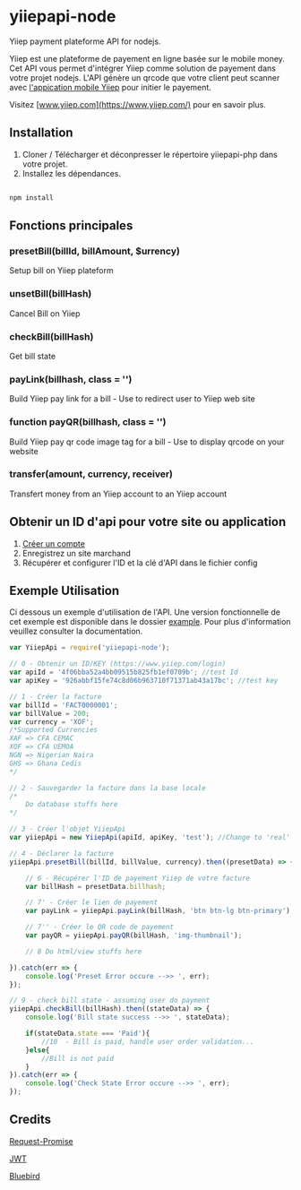 # yiiepapi-node
Yiiep payment plateforme API for nodejs.

Yiiep est une plateforme de payement en ligne basée sur le mobile money. Cet API vous permet d'intégrer Yiiep  comme solution de payement dans votre projet nodejs. L'API génère un qrcode que votre client peut scanner avec [l'appication mobile Yiiep](https://play.google.com/store/apps/details?id=com.numerumservices.yiiep) pour initier le payement.

Visitez [www.yiiep.com](https://www.yiiep.com/) pour en savoir plus.

## Installation
1. Cloner / Télécharger et déconpresser le répertoire yiiepapi-php dans votre projet.
2. Installez les dépendances.

```bash

npm install

```

## Fonctions principales

### presetBill(billId, billAmount, $urrency)
Setup bill on Yiiep plateform


### unsetBill(billHash)
Cancel Bill on Yiiep


### checkBill(billHash)
Get bill state


### payLink(billhash, class = '')
Build Yiiep pay link for a bill - Use to redirect user to Yiiep web site


### function payQR(billhash, class = '')
Build Yiiep pay qr code image tag for a bill - Use to display qrcode on your website


### transfer(amount, currency, receiver)
Transfert money from an Yiiep account to an Yiiep account


## Obtenir un ID d'api pour votre site ou application
1. [Créer un compte](https://www.yiiep.com/login)
2. Enregistrez un site marchand
3. Récupérer et configurer l'ID et la clé d'API dans le fichier config


## Exemple Utilisation
Ci dessous un exemple d'utilisation de l'API. Une version fonctionnelle de cet exemple est disponible dans le dossier  [example](../../example).  Pour plus d'information veuillez consulter la documentation.

```javascript
var YiiepApi = require('yiiepapi-node');

// 0 - Obtenir un ID/KEY (https://www.yiiep.com/login) 
var apiId = '4f06bba52a4bb09515b825fb1ef0709b'; //test Id
var apiKey = '926abbf15fe74c8d06b963710f71371ab43a17bc'; //test key

// 1 - Créer la facture
var billId = 'FACT0000001';
var billValue = 200;
var currency = 'XOF';
/*Supported Currencies
XAF	=> CFA CEMAC
XOF	=> CFA UEMOA
NGN	=> Nigerian Naira
GHS	=> Ghana Cedis
*/

// 2 - Sauvegarder la facture dans la base locale
/* 
	Do database stuffs here
*/

// 3 - Créer l'objet YiiepApi
var yiiepApi = new YiiepApi(apiId, apiKey, 'test'); //Change to 'real' for production

// 4 - Déclarer la facture
yiiepApi.presetBill(billId, billValue, currency).then((presetData) => {

    // 6 - Récupérer l'ID de payement Yiiep de votre facture
    var billHash = presetData.billhash;

    // 7' - Créer le lien de payement 
    var payLink = yiiepApi.payLink(billHash, 'btn btn-lg btn-primary');

    // 7'' - Créer le QR code de payement
	var payQR = yiiepApi.payQR(billHash, 'img-thumbnail');

    // 8 Do html/view stuffs here

}).catch(err => {
    console.log('Preset Error occure -->> ', err);
});

// 9 - check bill state - assuming user do payment
yiiepApi.checkBill(billHash).then((stateData) => {
    console.log('Bill state success -->> ', stateData);

    if(stateData.state === 'Paid'){
        //10  - Bill is paid, handle user order validation...
    }else{
        //Bill is not paid
    }
}).catch(err => {
    console.log('Check State Error occure -->> ', err);
});

```

## Credits
[Request-Promise](https://github.com/request/request-promise#readme/)

[JWT](https://jwt.io/)

[Bluebird](http://bluebirdjs.com/docs/getting-started.html)
